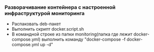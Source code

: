 ### Разворачивание контейнера с настроенной инфраструктурой мониторинга
* Распаковать deb-пакет
* Выполнить скрипт docker.script.sh
* В командной строке из папки monitoring(папка где лежит docker-compose.yml) выполнить команду "docker-compose -f docker-compose.yml up -d"